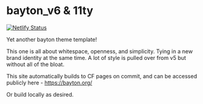 # bayton_v6 & 11ty

[![Netlify Status](https://api.netlify.com/api/v1/badges/7d5c5418-3a52-4195-82ff-383ae41d4891/deploy-status)](https://app.netlify.com/sites/bayton/deploys)

Yet another bayton theme template!

This one is all about whitespace, openness, and simplicity. Tying in a new brand identity at the same time. A lot of style is pulled over from v5 but without all of the bloat.

This site automatically builds to CF pages on commit, and can be accessed publicly here - https://bayton.org/

Or build locally as desired. 
